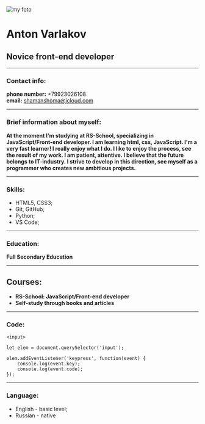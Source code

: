 ![my foto](/rsschool-cv/image/%D1%8F.jpg "My foto")

# Anton Varlakov
## Novice front-end developer
---
### Contact info:
**phone number:** +79923026108  
**email:** shamanshoma@icloud.com

---

### Brief information about myself:
**At the moment I'm studying at RS-School, specializing in JavaScript/Front-end developer. I am learning html, css, JavaScript. I'm a very fast learner!
I really enjoy what I do. I like to enjoy the process, see the result of my work. I am patient, attentive.
I believe that the future belongs to IT-industry.
I strive to develop in this direction, see myself as a programmer who creates new ambitious projects.**

---

### Skills:
- HTML5, CSS3;
- Git, GitHub;
- Python;
- VS Code;

---

### Education:
**Full Secondary Education**

---

## Courses:  
- **RS-School: JavaScript/Front-end developer**
- **Self-study through books and articles**

---

### Code:
```
<input>

let elem = document.querySelector('input');

elem.addEventListener('keypress', function(event) {
	console.log(event.key);
    console.log(event.code);
});
```

---

### Language:
- English \- basic level;
- Russian \- native